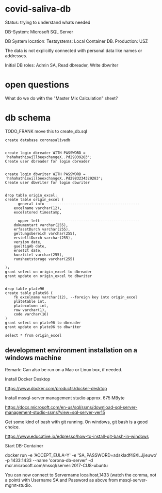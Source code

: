 

# covid-saliva-db

Status: trying to understand whats needed

DB-System: Microsoft SQL Server

DB System location: Testsystems: Local Container DB. Production: USZ

The data is not explicitly connected with personal data like names or addresses.

Initial DB roles: Admin SA, Read dbreader, Write dbwriter

# open questions

What do we do with the "Master Mix Calculation" sheet?

# db schema

TODO_FRANK move this to create_db.sql
```
create database coronasalivadb


create login dbreader WITH PASSWORD = 'hahahathiswillbeexchangeX..Pd29839283';
Create user dbreader for login dbreader


create login dbwriter WITH PASSWORD = 'hahahathiswillbeexchangeX..Pd2983234329283';
Create user dbwriter for login dbwriter


drop table origin_excel;
create table origin_excel (
    --general info--------------------------------------------
	excelname varchar(12),
	excelstored timestamp,

    --upper left----------------------------------------------
    dokumentart varchar(255),
    erfasstDurch varchar(255),
    geltungsbereich varchar(255),
    erstelltDurch varchar(255),
    version date,
    gueltigAb date,
    ersetzt date,
    kurztitel varchar(255),
    runsheetstorage varchar(255)

);
grant select on origin_excel to dbreader
grant update on origin_excel to dbwriter


drop table plate96
create table plate96 (
	fk_excelname varchar(12), --foreign key into origin_excel
	platetable int,
	platecolumn int,
	row varchar(1),
	code varchar(16)
)
grant select on plate96 to dbreader
grant update on plate96 to dbwriter

select * from origin_excel

```



## development environment installation on a windows machine

Remark: Can also be run on a Mac or Linux box, if needed.

Install Docker Desktop

https://www.docker.com/products/docker-desktop

Install mssql-server management studio approx. 675 MByte

https://docs.microsoft.com/en-us/sql/ssms/download-sql-server-management-studio-ssms?view=sql-server-ver15

Get some kind of bash with git running. On windows, git bash is a good choice.

https://www.educative.io/edpresso/how-to-install-git-bash-in-windows


Start DB-Container

docker run -e 'ACCEPT_EULA=Y' -e 'SA_PASSWORD=adskladf49XLJjieuwo' -p 1433:1433 --name 'corona-db-server' -d mcr.microsoft.com/mssql/server:2017-CU8-ubuntu

You can now connect to  Servername  localhost,1433  (watch the comma, not a point) with Username SA and Password as above from mssql-server-mgmt-studio.


